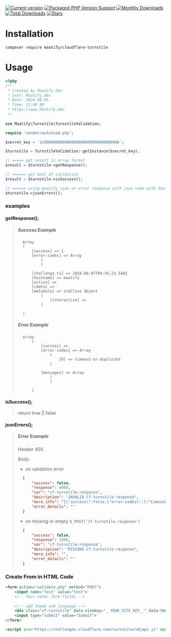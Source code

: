 [![Current version](https://img.shields.io/packagist/v/maatify/cloudflare-turnstile)][pkg]
[![Packagist PHP Version Support](https://img.shields.io/packagist/php-v/maatify/cloudflare-turnstile)][pkg]
[![Monthly Downloads](https://img.shields.io/packagist/dm/maatify/cloudflare-turnstile)][pkg-stats]
[![Total Downloads](https://img.shields.io/packagist/dt/maatify/cloudflare-turnstile)][pkg-stats]
[![Stars](https://img.shields.io/packagist/stars/maatify/cloudflare-turnstile)](https://github.com/maatify/CloudflareTurnstile/stargazers)

[pkg]: <https://packagist.org/packages/maatify/cloudflare-turnstile>
[pkg-stats]: <https://packagist.org/packages/maatify/cloudflare-turnstile/stats>

# Installation

```shell
composer require maatify/cloudflare-turnstile
```

# Usage

```PHP
<?php
/**
 * Created by Maatify.dev
 * User: Maatify.dev
 * Date: 2024-08-05
 * Time: 11:48 AM
 * https://www.Maatify.dev
 */
 
use Maatify\Turnstile\TurnstileValidation;

require 'vendor/autoload.php';

$secret_key = '1x0000000000000000000000000000000AA';

$turnstile = TurnstileValidation::getInstance($secret_key);

// ===== get result in array format
$result = $turnstile->getResponse();

// ====== get bool of validation 
$result = $turnstile->isSuccess();

// ====== using maatify json on error response with json code with die and if success there is no error
$turnstile->jsonErrors();
```

### examples
#### getResponse();
>##### Success Example
>       Array
>       (
>           [success] => 1
>           [error-codes] => Array
>               (
>               )
>
>           [challenge_ts] => 2024-08-07T04:45:23.540Z
>           [hostname] => maatify
>           [action] => 
>           [cdata] => 
>           [metadata] => stdClass Object
>               (
>                   [interactive] => 
>               )
>       
>       )
>
>##### Error Example
>       array
>           (
>               [success] =>
>               [error-codes] => Array
>                   (
>                       [0] => timeout-or-duplicate
>                   )
>
>               [messages] => Array
>                   (
>                   )
>
>           )


#### isSuccess();
>return true || false


#### jsonErrors();
>##### Error Example
> 
>   Header 400 
> 
>   Body:
> 
> - on validation error
> 
>```json
>   {
>       "success": false,
>       "response": 4000,
>       "var": "cf-turnstile-response",
>       "description": "INVALID Cf-turnstile-response",
>       "more_info": "{\"success\":false,\"error-codes\":[\"timeout-or-duplicate\"],\"messages\":[]}",
>       "error_details": ""
>   }
>```
> 
> - on missing or empty `$_POST['cf-turnstile-response']`
> 
>```json
>   {
>       "success": false,
>       "response": 1000,
>       "var": "cf-turnstile-response",
>       "description": "MISSING Cf-turnstile-response",
>       "more_info": "",
>       "error_details": ""
>   }
>```


### Create From in HTML Code
```html
<form action="validate.php" method="POST">
    <input name="test" value="test">
    <!-- Your other form fields -->
    
    <!-- add theme and language -->
    <div class="cf-turnstile" data-sitekey="__YOUR_SITE_KEY__" data-theme="dark" data-language="ar"></div>
    <input type="submit" value="Submit">
</form>

<script src="https://challenges.cloudflare.com/turnstile/v0/api.js" async defer></script>
```